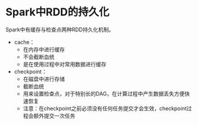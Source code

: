 # Spark中RDD的持久化

Spark中有缓存与检查点两种RDD持久化机制。

- cache：
  - 在内存中进行缓存
  - 不会截断血统
  - 是在使用过程中对常用数据进行缓存
- checkpoint：
  - 在磁盘中进行存储
  - 截断血统
  - 用来设置检查点，对于特别长的DAG，在计算过程中产生数据丢失方便快速恢复
  - 注意：在checkpoint之前必须没有任何任务提交才会生效，checkpoint过程会额外提交一次任务